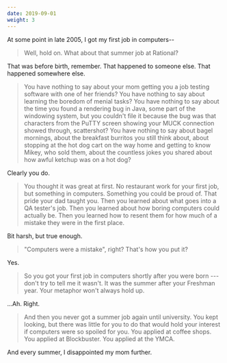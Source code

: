 ```yaml
---
date: 2019-09-01
weight: 3
---
```


At some point in late 2005, I got my first job in computers--

> Well, hold on. What about that summer job at Rational?

That was before birth, remember. That happened to someone else. That happened somewhere else.

> You have nothing to say about your mom getting you a job testing software with one of her friends? You have nothing to say about learning the boredom of menial tasks? You have nothing to say about the time you found a rendering bug in Java, some part of the windowing system, but you couldn't file it because the bug was that characters from the PuTTY screen showing your MUCK connection showed through, scattershot? You have nothing to say about bagel mornings, about the breakfast burritos you still think about, about stopping at the hot dog cart on the way home and getting to know Mikey, who sold them, about the countless jokes you shared about how awful ketchup was on a hot dog?

Clearly you do.

> You thought it was great at first. No restaurant work for your first job, but something in computers. Something you could be proud of. That pride your dad taught you. Then you learned about what goes into a QA tester's job. Then you learned about how boring computers could actually be. Then you learned how to resent them for how much of a mistake they were in the first place.

Bit harsh, but true enough.

> "Computers were a mistake", right? That's how you put it?

Yes.

> So you got your first job in computers shortly after you were born --- don't try to tell me it wasn't. It was the summer after your Freshman year. Your metaphor won't always hold up.

...Ah. Right.

> And then you never got a summer job again until university. You kept looking, but there was little for you to do that would hold your interest if computers were so spoiled for you. You applied at coffee shops. You applied at Blockbuster. You applied at the YMCA.

And every summer, I disappointed my mom further.
